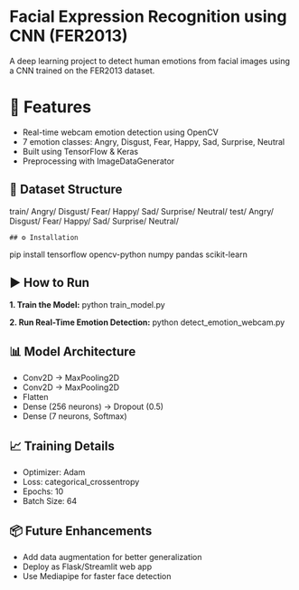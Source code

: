 # Facial Expression Recognition using CNN (FER2013)
A deep learning project to detect human emotions from facial images using a CNN trained on the FER2013 dataset.

# 📌 Features
- Real-time webcam emotion detection using OpenCV
- 7 emotion classes:
  Angry, Disgust, Fear, Happy, Sad, Surprise, Neutral
- Built using TensorFlow & Keras
- Preprocessing with ImageDataGenerator

## 📂 Dataset Structure
train/
    Angry/
    Disgust/
    Fear/
    Happy/
    Sad/
    Surprise/
    Neutral/
test/
    Angry/
    Disgust/
    Fear/
    Happy/
    Sad/
    Surprise/
    Neutral/

    ## ⚙️ Installation
pip install tensorflow opencv-python numpy pandas scikit-learn


## ▶️ How to Run
**1. Train the Model:**
python train_model.py

**2. Run Real-Time Emotion Detection:**
python detect_emotion_webcam.py


## 📊 Model Architecture
- Conv2D → MaxPooling2D
- Conv2D → MaxPooling2D
- Flatten
- Dense (256 neurons) → Dropout (0.5)
- Dense (7 neurons, Softmax)

## 📈 Training Details
- Optimizer: Adam
- Loss: categorical_crossentropy
- Epochs: 10
- Batch Size: 64


## 📦 Future Enhancements
- Add data augmentation for better generalization
- Deploy as Flask/Streamlit web app
- Use Mediapipe for faster face detection


